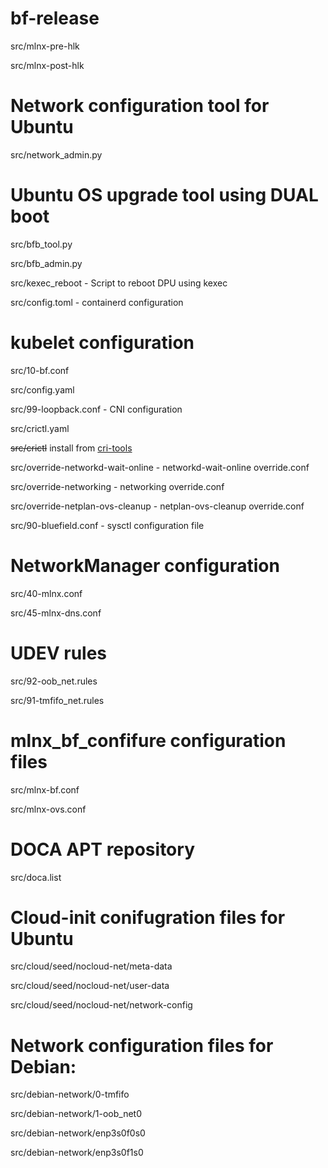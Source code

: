 # bf-release

src/mlnx-pre-hlk

src/mlnx-post-hlk

# Network configuration tool for Ubuntu

src/network_admin.py

# Ubuntu OS upgrade tool using DUAL boot
src/bfb_tool.py

src/bfb_admin.py

src/kexec_reboot - Script to reboot DPU using kexec

src/config.toml - containerd configuration

# kubelet configuration
src/10-bf.conf

src/config.yaml

src/99-loopback.conf - CNI configuration

src/crictl.yaml

~~src/crictl~~ install from [cri-tools](https://github.com/kubernetes-sigs/cri-tools#debrpm-packages)

src/override-networkd-wait-online - networkd-wait-online override.conf

src/override-networking - networking override.conf

src/override-netplan-ovs-cleanup - netplan-ovs-cleanup override.conf

src/90-bluefield.conf - sysctl configuration file

# NetworkManager configuration

src/40-mlnx.conf

src/45-mlnx-dns.conf

# UDEV rules

src/92-oob_net.rules

src/91-tmfifo_net.rules

# mlnx_bf_confifure configuration files

src/mlnx-bf.conf

src/mlnx-ovs.conf

# DOCA APT repository

src/doca.list

# Cloud-init conifugration files for Ubuntu

src/cloud/seed/nocloud-net/meta-data

src/cloud/seed/nocloud-net/user-data

src/cloud/seed/nocloud-net/network-config

# Network configuration files for Debian:

src/debian-network/0-tmfifo

src/debian-network/1-oob_net0

src/debian-network/enp3s0f0s0

src/debian-network/enp3s0f1s0

